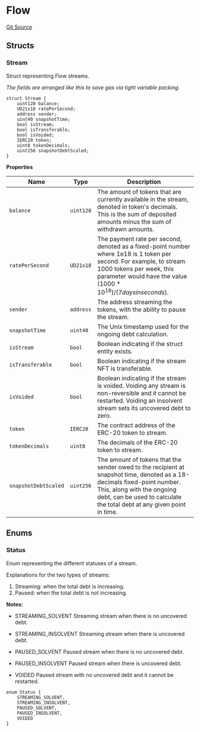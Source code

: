 # Flow

[Git Source](https://github.com/sablier-labs/flow/blob/9bfe5d6fbfbd7dc60e142735dd3f492df756e0b9/src/types/DataTypes.sol)

## Structs

### Stream

Struct representing Flow streams.

_The fields are arranged like this to save gas via tight variable packing._

```solidity
struct Stream {
    uint128 balance;
    UD21x18 ratePerSecond;
    address sender;
    uint40 snapshotTime;
    bool isStream;
    bool isTransferable;
    bool isVoided;
    IERC20 token;
    uint8 tokenDecimals;
    uint256 snapshotDebtScaled;
}
```

**Properties**

| Name                 | Type      | Description                                                                                                                                                                                                                      |
| -------------------- | --------- | -------------------------------------------------------------------------------------------------------------------------------------------------------------------------------------------------------------------------------- |
| `balance`            | `uint128` | The amount of tokens that are currently available in the stream, denoted in token's decimals. This is the sum of deposited amounts minus the sum of withdrawn amounts.                                                           |
| `ratePerSecond`      | `UD21x18` | The payment rate per second, denoted as a fixed-point number where 1e18 is 1 token per second. For example, to stream 1000 tokens per week, this parameter would have the value $(1000 * 10^18) / (7 days in seconds)$.          |
| `sender`             | `address` | The address streaming the tokens, with the ability to pause the stream.                                                                                                                                                          |
| `snapshotTime`       | `uint40`  | The Unix timestamp used for the ongoing debt calculation.                                                                                                                                                                        |
| `isStream`           | `bool`    | Boolean indicating if the struct entity exists.                                                                                                                                                                                  |
| `isTransferable`     | `bool`    | Boolean indicating if the stream NFT is transferable.                                                                                                                                                                            |
| `isVoided`           | `bool`    | Boolean indicating if the stream is voided. Voiding any stream is non-reversible and it cannot be restarted. Voiding an insolvent stream sets its uncovered debt to zero.                                                        |
| `token`              | `IERC20`  | The contract address of the ERC-20 token to stream.                                                                                                                                                                              |
| `tokenDecimals`      | `uint8`   | The decimals of the ERC-20 token to stream.                                                                                                                                                                                      |
| `snapshotDebtScaled` | `uint256` | The amount of tokens that the sender owed to the recipient at snapshot time, denoted as a 18-decimals fixed-point number. This, along with the ongoing debt, can be used to calculate the total debt at any given point in time. |

## Enums

### Status

Enum representing the different statuses of a stream.

Explanations for the two types of streams:

1. Streaming: when the total debt is increasing.
2. Paused: when the total debt is not increasing.

**Notes:**

- STREAMING_SOLVENT Streaming stream when there is no uncovered debt.

- STREAMING_INSOLVENT Streaming stream when there is uncovered debt.

- PAUSED_SOLVENT Paused stream when there is no uncovered debt.

- PAUSED_INSOLVENT Paused stream when there is uncovered debt.

- VOIDED Paused stream with no uncovered debt and it cannot be restarted.

```solidity
enum Status {
    STREAMING_SOLVENT,
    STREAMING_INSOLVENT,
    PAUSED_SOLVENT,
    PAUSED_INSOLVENT,
    VOIDED
}
```
